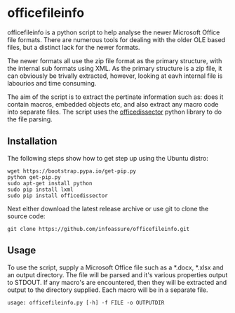 # officefileinfo

officefileinfo is a python script to help analyse the newer Microsoft Office
file formats. There are numerous tools for dealing with the older OLE based
files, but a distinct lack for the newer formats.

The newer formats all use the zip file format as the primary structure, with
the internal sub formats using XML. As the primary structure is a zip file, it
can obviously be trivally extracted, however, looking at eavh internal file is
labourios and time consuming.

The aim of the script is to extract the pertinate information such as: does it
contain macros, embedded objects etc, and also extract any macro code into
separate files. The script uses the [officedissector](https://github.com/grierforensics/officedissector/ "officedissector") 
python library to do the file parsing.

## Installation

The following steps show how to get step up using the Ubuntu distro:
```
wget https://bootstrap.pypa.io/get-pip.py
python get-pip.py
sudo apt-get install python
sudo pip install lxml
sudo pip install officedissector
```
Next either download the latest release archive or use git to clone the source code:

```
git clone https://github.com/infoassure/officefileinfo.git
```

## Usage

To use the script, supply a Microsoft Office file such as a *.docx, *.xlsx and
an output directory. The file will be parsed and it's various properties output
to STDOUT. If any macro's are encountered, then they will be extracted and output
to the directory supplied. Each macro will be in a separate file.

```
usage: officefileinfo.py [-h] -f FILE -o OUTPUTDIR
```
